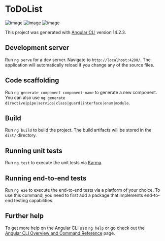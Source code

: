 # ToDoList

![image](https://user-images.githubusercontent.com/60145249/195667079-0aeb71be-c80c-4322-9142-d11dbdae6ee6.png)
![image](https://user-images.githubusercontent.com/60145249/195667218-3fec3d73-44f7-4601-8b25-446d90dee221.png)
![image](https://user-images.githubusercontent.com/60145249/195667282-b61cdd11-ec8d-4392-8db0-523f5d707575.png)


This project was generated with [Angular CLI](https://github.com/angular/angular-cli) version 14.2.3.

## Development server

Run `ng serve` for a dev server. Navigate to `http://localhost:4200/`. The application will automatically reload if you change any of the source files.

## Code scaffolding

Run `ng generate component component-name` to generate a new component. You can also use `ng generate directive|pipe|service|class|guard|interface|enum|module`.

## Build

Run `ng build` to build the project. The build artifacts will be stored in the `dist/` directory.

## Running unit tests

Run `ng test` to execute the unit tests via [Karma](https://karma-runner.github.io).

## Running end-to-end tests

Run `ng e2e` to execute the end-to-end tests via a platform of your choice. To use this command, you need to first add a package that implements end-to-end testing capabilities.

## Further help

To get more help on the Angular CLI use `ng help` or go check out the [Angular CLI Overview and Command Reference](https://angular.io/cli) page.
